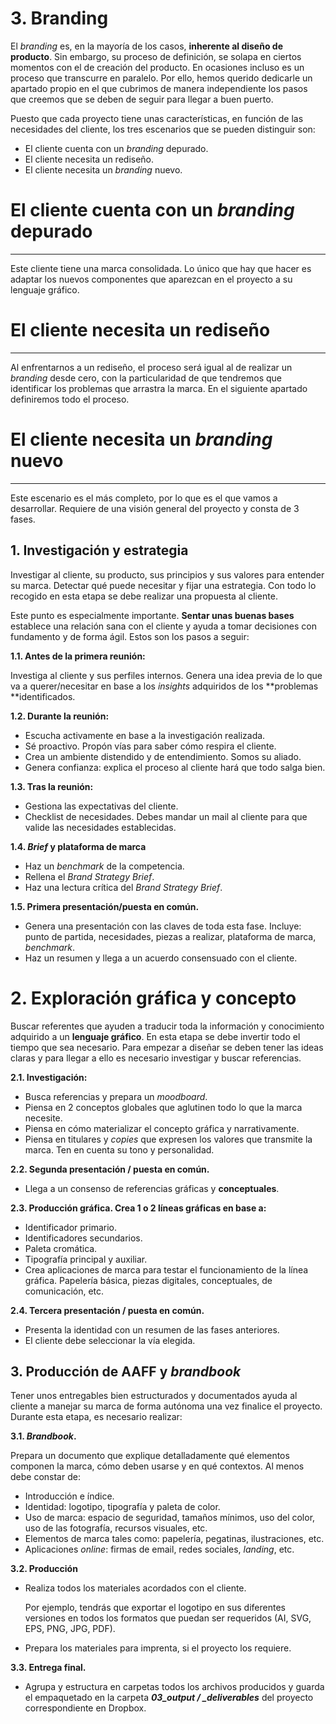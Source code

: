 # 3. Branding

El *branding* es, en la mayoría de los casos, **inherente al diseño de producto**. Sin embargo, su proceso de definición, se solapa en ciertos momentos con el de creación del producto. En ocasiones incluso es un proceso que transcurre en paralelo. Por ello, hemos querido dedicarle un apartado propio en el que cubrimos de manera independiente los pasos que creemos que se deben de seguir para llegar a buen puerto.

Puesto que cada proyecto tiene unas características, en función de las necesidades del cliente, los tres escenarios que se pueden distinguir son: 

- El cliente cuenta con un *branding* depurado.
- El cliente necesita un rediseño.
- El cliente necesita un *branding* nuevo.

# **El cliente cuenta con un *branding* depurado**

---

Este cliente tiene una marca consolidada. Lo único que hay que hacer es adaptar los nuevos componentes que aparezcan en el proyecto a su lenguaje gráfico.

# **El cliente necesita un rediseño**

---

Al enfrentarnos a un rediseño, el proceso será igual al de realizar un *branding* desde cero, con la particularidad de que tendremos que identificar los problemas que arrastra la marca. En el siguiente apartado definiremos todo el proceso.

# **El cliente necesita un *branding* nuevo**

---

Este escenario es el más completo, por lo que es el que vamos a desarrollar. Requiere de una visión general del proyecto y consta de 3 fases.

## 1. Investigación y estrategia

Investigar al cliente, su producto, sus principios y sus valores para entender su marca. Detectar qué puede necesitar y fijar una estrategia. Con todo lo recogido en esta etapa se debe realizar una propuesta al cliente.

Este punto es especialmente importante. **Sentar unas buenas bases** establece una relación sana con el cliente y ayuda a tomar decisiones con fundamento y de forma ágil. Estos son los pasos a seguir:

**1.1. Antes de la primera reunión:**

Investiga al cliente y sus perfiles internos. Genera una idea previa de lo que va a querer/necesitar en base a los *insights* adquiridos de los **problemas **identificados. 

**1.2. Durante la reunión:**

- Escucha activamente en base a la investigación realizada.
- Sé proactivo. Propón vías para saber cómo respira el cliente.
- Crea un ambiente distendido y de entendimiento. Somos su aliado.
- Genera confianza: explica el proceso al cliente hará que todo salga bien.

**1.3. Tras la reunión:**

- Gestiona las expectativas del cliente.
- Checklist de necesidades. Debes mandar un mail al cliente para que valide las necesidades establecidas.

**1.4. *Brief* y plataforma de marca**

- Haz un *benchmark* de la competencia.
- Rellena el *Brand Strategy Brief*.
- Haz una lectura crítica del *Brand Strategy Brief*.

**1.5. Primera presentación/puesta en común.**

- Genera una presentación con las claves de toda esta fase. Incluye: punto de partida, necesidades, piezas a realizar, plataforma de marca, *benchmark*.
- Haz un resumen y llega a un acuerdo consensuado con el cliente.

# 2. Exploración gráfica y concepto

Buscar referentes que ayuden a traducir toda la información y conocimiento adquirido a un **lenguaje gráfico**. En esta etapa se debe invertir todo el tiempo que sea necesario. Para empezar a diseñar se deben tener las ideas claras y para llegar a ello es necesario investigar y buscar referencias.

**2.1. Investigación:**

- Busca referencias y prepara un *moodboard*.
- Piensa en 2 conceptos globales que aglutinen todo lo que la marca necesite.
- Piensa en cómo materializar el concepto gráfica y narrativamente.
- Piensa en titulares y *copies* que expresen los valores que transmite la marca. Ten en cuenta su tono y personalidad.

**2.2. Segunda presentación / puesta en común.**

- Llega a un consenso de referencias gráficas y **conceptuales**.

**2.3. Producción gráfica. Crea 1 o 2 líneas gráficas en base a:**

- Identificador primario.
- Identificadores secundarios.
- Paleta cromática.
- Tipografía principal y auxiliar.
- Crea aplicaciones de marca para testar el funcionamiento de la línea gráfica. 
Papelería básica, piezas digitales, conceptuales, de comunicación, etc.

**2.4. Tercera presentación / puesta en común.**

- Presenta la identidad con un resumen de las fases anteriores.
- El cliente debe seleccionar la vía elegida.

## 3. Producción de AAFF y *brandbook*

Tener unos entregables bien estructurados y documentados ayuda al cliente a manejar su marca de forma autónoma una vez finalice el proyecto. Durante esta etapa, es necesario realizar: 

**3.1. *Brandbook*.**

Prepara un documento que explique detalladamente qué elementos componen la marca, cómo deben usarse y en qué contextos. Al menos debe constar de:

- Introducción e índice.
- Identidad: logotipo, tipografía y paleta de color.
- Uso de marca: espacio de seguridad, tamaños mínimos, uso del color, uso de las fotografía, recursos visuales, etc.
- Elementos de marca tales como: papelería, pegatinas, ilustraciones, etc.
- Aplicaciones *online*: firmas de email, redes sociales, *landing*, etc.

**3.2. Producción**

- Realiza todos los materiales acordados con el cliente.

    Por ejemplo, tendrás que exportar el logotipo en sus diferentes versiones en todos los formatos que puedan ser requeridos (AI, SVG, EPS, PNG, JPG, PDF).

- Prepara los materiales para imprenta, si el proyecto los requiere.

**3.3. Entrega final.**

- Agrupa y estructura en carpetas todos los archivos producidos y guarda el empaquetado en la carpeta ***03_output / _deliverables*** del proyecto correspondiente en Dropbox.